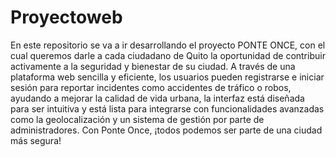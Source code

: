 # Proyectoweb
En este repositorio se va a ir desarrollando el proyecto PONTE ONCE, con el cual queremos darle a cada ciudadano de Quito la oportunidad de contribuir activamente a la seguridad y bienestar de su ciudad. A través de una plataforma web sencilla y eficiente, los usuarios pueden registrarse e iniciar sesión para reportar incidentes como accidentes de tráfico o robos, ayudando a mejorar la calidad de vida urbana, la interfaz está diseñada para ser intuitiva y está lista para integrarse con funcionalidades avanzadas como la geolocalización y un sistema de gestión por parte de administradores. Con Ponte Once, ¡todos podemos ser parte de una ciudad más segura!
